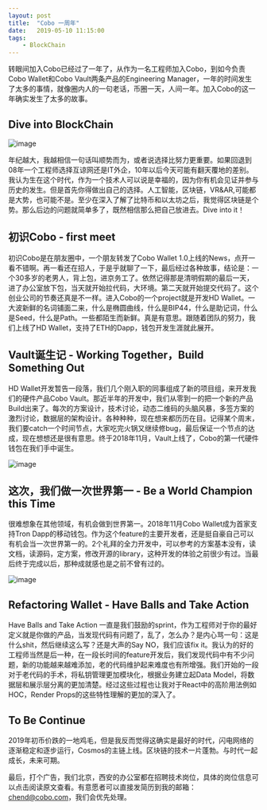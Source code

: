 ```yaml
---
layout: post
title:  "Cobo 一周年"
date:   2019-05-10 11:15:00
tags:
    - BlockChain
---
```

转眼间加入Cobo已经过了一年了，从作为一名工程师加入Cobo，到如今负责Cobo Wallet和Cobo Vault两条产品的Engineering Manager，一年的时间发生了太多的事情，就像圈内人的一句老话，币圈一天，人间一年。加入Cobo的这一年确实发生了太多的故事。

## Dive into BlockChain
![image]({{url}}/resources/img/transactioncycle.jpg)

年纪越大，我越相信一句话叫顺势而为，或者说选择比努力更重要。如果回退到08年一个工程师选择互谅网还是IT外企，10年以后今天可能有翻天覆地的差别。我认为生在这个时代，作为一个技术人可以说是幸福的，因为你有机会见证并参与历史的发生。但是首先你得做出自己的选择。人工智能，区块链，VR&AR,可能都是大势，也可能不是。至少在深入了解了比特币和以太坊之后，我觉得区块链是个势。那么后边的问题就简单多了，既然相信那么把自己放进去。Dive into it！

## 初识Cobo - first meet
初识Cobo是在朋友圈中，一个朋友转发了Cobo Wallet 1.0上线的News，点开一看不错啊。再一看还在招人，于是乎就聊了一下，最后经过各种故事，结论是：一个30多岁的老男人，背上包，进京务工了。依然记得那是清明假期的最后一天，进了办公室放下包，当天就开始拉代码，大环境。第二天就开始提交代码了。这个创业公司的节奏还真是不一样。进入Cobo的一个project就是开发HD Wallet。一大波新鲜的名词铺面二来，什么是椭圆曲线，什么是BIP44，什么是助记词，什么是Seed，什么是Path。一些都陌生而新鲜。真是有意思。跟随着团队的努力，我们上线了HD Wallet，支持了ETH的Dapp，钱包开发生涯就此展开。


## Vault诞生记 - Working Together，Build Something Out
HD Wallet开发暂告一段落，我们几个刚入职的同事组成了新的项目组，来开发我们的硬件产品Cobo Vault。那近半年的开发中，我们从零到一的把一个新的产品Build出来了。每次的方案设计，技术讨论，动态二维码的头脑风暴，多签方案的激烈讨论，数据层的架构设计。各种种种，现在想来都历历在目。记得某个周末，我们要catch一个时间节点，大家吃完火锅又继续修bug，最后保证一个节点的达成，现在想想还是很有意思。终于2018年11月，Vault上线了，Cobo的第一代硬件钱包在我们手中诞生。

![image]({{url}}/resources/img/vault.jpg)


## 这次，我们做一次世界第一 - Be a World Champion this Time
很难想象在其他领域，有机会做到世界第一。2018年11月Cobo Wallet成为首家支持Tron Dapp的移动钱包。作为这个feature的主要开发者，还是挺自豪自己可以有机会当一次世界第一的。2个礼拜的全力开发中，可以参考的方案基本没有，读文档，读源码，定方案，修改开源的library，这种开发的体验之前很少有过。当最后终于完成以后，那种成就感也是之前不曾有过的。

![image]({{url}}/resources/img/tronDapp2.jpg)

## Refactoring Wallet - Have Balls and Take Action
Have Balls and Take Action 一直是我们鼓励的sprint，作为工程师对于你的最好定义就是你做的产品，当发现代码有问题了，乱了，怎么办？是内心骂一句：这是什么shit，然后继续这么写？还是大声的Say NO，我们应该fix it。我认为的好的工程师当然是后一种，在一段长时间的feature开发后，我们发现代码中有不少问题，新的功能越来越难添加，老的代码维护起来难度也有所增强。我们开始的一段对于老代码的手术，将私钥管理更加模块化，根据业务建立起Data Model，将数据层和展示层分离的更加清楚。经过这些过程也让我对于React中的高阶用法例如HOC，Render Props的这些特性理解的更加的深入了。

## To Be Continue
2019年初币价跌的一地鸡毛，但是我反而觉得这确实是最好的时代，闪电网络的逐渐稳定和逐步运行，Cosmos的主链上线。区块链的技术一片蓬勃。与时代一起成长，未来可期。


最后，打个广告，我们北京，西安的办公室都在招聘技术岗位，具体的岗位信息可以点击阅读原文查看。有意愿者可以直接发简历到我的邮箱：chend@cobo.com，我们会优先处理。